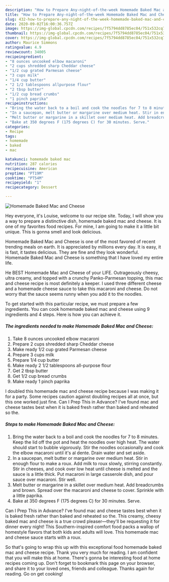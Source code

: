 ```yaml
---
description: "How to Prepare Any-night-of-the-week Homemade Baked Mac and Cheese"
title: "How to Prepare Any-night-of-the-week Homemade Baked Mac and Cheese"
slug: 432-how-to-prepare-any-night-of-the-week-homemade-baked-mac-and-cheese
date: 2020-09-02T16:00:36.757Z
image: https://img-global.cpcdn.com/recipes/7f5794dd8785ec04/751x532cq70/homemade-baked-mac-and-cheese-recipe-main-photo.jpg
thumbnail: https://img-global.cpcdn.com/recipes/7f5794dd8785ec04/751x532cq70/homemade-baked-mac-and-cheese-recipe-main-photo.jpg
cover: https://img-global.cpcdn.com/recipes/7f5794dd8785ec04/751x532cq70/homemade-baked-mac-and-cheese-recipe-main-photo.jpg
author: Maurice Simmons
ratingvalue: 4.9
reviewcount: 34005
recipeingredient:
- "8 ounces uncooked elbow macaroni"
- "2 cups shredded sharp Cheddar cheese"
- "1/2 cup grated Parmesan cheese"
- "3 cups milk"
- "1/4 cup butter"
- "2 1/2 tablespoons allpurpose flour"
- "2 tbsp butter"
- "1/2 cup bread crumbs"
- "1 pinch paprika"
recipeinstructions:
- "Bring the water back to a boil and cook the noodles for 7 to 8 minutes. Keep the lid off the pot and heat the noodles over high heat. The water should start to bubble vigorously. Stir the noodles occasionally and cook the elbow macaroni until it&#39;s al dente. Drain water and set aside."
- "In a saucepan, melt butter or margarine over medium heat. Stir in enough flour to make a roux. Add milk to roux slowly, stirring constantly. Stir in cheeses, and cook over low heat until cheese is melted and the sauce is a little thick. Put macaroni in large casserole dish, and pour sauce over macaroni. Stir well."
- "Melt butter or margarine in a skillet over medium heat. Add breadcrumbs and brown. Spread over the macaroni and cheese to cover. Sprinkle with a little paprika."
- "Bake at 350 degrees F (175 degrees C) for 30 minutes. Serve."
categories:
- Recipe
tags:
- homemade
- baked
- mac

katakunci: homemade baked mac 
nutrition: 287 calories
recipecuisine: American
preptime: "PT19M"
cooktime: "PT54M"
recipeyield: "1"
recipecategory: Dessert

---
```



![Homemade Baked Mac and Cheese](https://img-global.cpcdn.com/recipes/7f5794dd8785ec04/751x532cq70/homemade-baked-mac-and-cheese-recipe-main-photo.jpg)

Hey everyone, it's Louise, welcome to our recipe site. Today, I will show you a way to prepare a distinctive dish, homemade baked mac and cheese. It is one of my favorites food recipes. For mine, I am going to make it a little bit unique. This is gonna smell and look delicious.

Homemade Baked Mac and Cheese is one of the most favored of recent trending meals on earth. It is appreciated by millions every day. It is easy, it is fast, it tastes delicious. They are fine and they look wonderful. Homemade Baked Mac and Cheese is something that I have loved my entire life.

He BEST Homemade Mac and Cheese of your LIFE. Outrageously cheesy, ultra creamy, and topped with a crunchy Panko-Parmesan topping, this mac and cheese recipe is most definitely a keeper. I used three different cheese and a homemade cheese sauce to take this macaroni and cheese. Do not worry that the sauce seems runny when you add it to the noodles.


To get started with this particular recipe, we must prepare a few ingredients. You can cook homemade baked mac and cheese using 9 ingredients and 4 steps. Here is how you can achieve it.

<!--inarticleads1-->

##### The ingredients needed to make Homemade Baked Mac and Cheese:

1. Take 8 ounces uncooked elbow macaroni
1. Prepare 2 cups shredded sharp Cheddar cheese
1. Make ready 1/2 cup grated Parmesan cheese
1. Prepare 3 cups milk
1. Prepare 1/4 cup butter
1. Make ready 2 1/2 tablespoons all-purpose flour
1. Get 2 tbsp butter
1. Get 1/2 cup bread crumbs
1. Make ready 1 pinch paprika


I doubled this homemade mac and cheese recipe because I was making it for a party. Some recipes caution against doubling recipes all at once, but this one worked just fine. Can I Prep This in Advance? I&#39;ve found mac and cheese tastes best when it is baked fresh rather than baked and reheated so the. 

<!--inarticleads2-->

##### Steps to make Homemade Baked Mac and Cheese:

1. Bring the water back to a boil and cook the noodles for 7 to 8 minutes. Keep the lid off the pot and heat the noodles over high heat. The water should start to bubble vigorously. Stir the noodles occasionally and cook the elbow macaroni until it&#39;s al dente. Drain water and set aside.
1. In a saucepan, melt butter or margarine over medium heat. Stir in enough flour to make a roux. Add milk to roux slowly, stirring constantly. Stir in cheeses, and cook over low heat until cheese is melted and the sauce is a little thick. Put macaroni in large casserole dish, and pour sauce over macaroni. Stir well.
1. Melt butter or margarine in a skillet over medium heat. Add breadcrumbs and brown. Spread over the macaroni and cheese to cover. Sprinkle with a little paprika.
1. Bake at 350 degrees F (175 degrees C) for 30 minutes. Serve.


Can I Prep This in Advance? I&#39;ve found mac and cheese tastes best when it is baked fresh rather than baked and reheated so the. This creamy, cheesy baked mac and cheese is a true crowd pleaser—they&#39;ll be requesting it for dinner every night! This Southern-inspired comfort food packs a wallop of homestyle flavors that both kids and adults will love. This homemade mac and cheese sauce starts with a roux. 

So that's going to wrap this up with this exceptional food homemade baked mac and cheese recipe. Thank you very much for reading. I am confident that you will make this at home. There's gonna be interesting food at home recipes coming up. Don't forget to bookmark this page on your browser, and share it to your loved ones, friends and colleague. Thanks again for reading. Go on get cooking!
